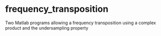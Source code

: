 # frequency_transposition
Two Matlab programs allowing a frequency transposition using a complex product and the undersampling property
